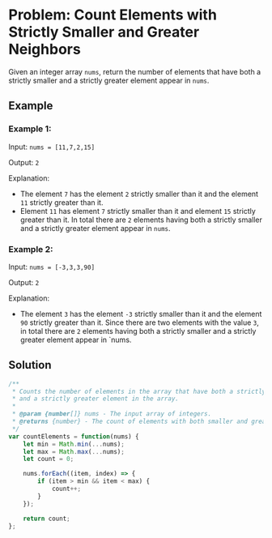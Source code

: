 # Problem: Count Elements with Strictly Smaller and Greater Neighbors

Given an integer array `nums`, return the number of elements that have both a strictly smaller and a strictly greater element appear in `nums`.

## Example

### Example 1:

Input: `nums = [11,7,2,15]`

Output: `2`

Explanation: 
- The element `7` has the element `2` strictly smaller than it and the element `11` strictly greater than it.
- Element `11` has element `7` strictly smaller than it and element `15` strictly greater than it.
In total there are `2` elements having both a strictly smaller and a strictly greater element appear in `nums`.

### Example 2:

Input: `nums = [-3,3,3,90]`

Output: `2`

Explanation: 
- The element `3` has the element `-3` strictly smaller than it and the element `90` strictly greater than it.
Since there are two elements with the value `3`, in total there are `2` elements having both a strictly smaller and a strictly greater element appear in `nums.

## Solution

```javascript
/**
 * Counts the number of elements in the array that have both a strictly smaller
 * and a strictly greater element in the array.
 * 
 * @param {number[]} nums - The input array of integers.
 * @returns {number} - The count of elements with both smaller and greater neighbors.
 */
var countElements = function(nums) {
    let min = Math.min(...nums);
    let max = Math.max(...nums);
    let count = 0;

    nums.forEach((item, index) => {
        if (item > min && item < max) {
            count++;
        }
    });

    return count;
};
```

